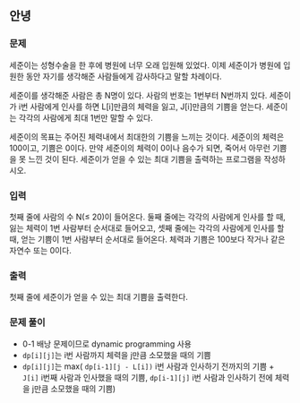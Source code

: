 ## 안녕
### 문제
세준이는 성형수술을 한 후에 병원에 너무 오래 입원해 있었다. 이제 세준이가 병원에 입원한 동안 자기를 생각해준 사람들에게 감사하다고 말할 차례이다.

세준이를 생각해준 사람은 총 N명이 있다. 사람의 번호는 1번부터 N번까지 있다. 세준이가 i번 사람에게 인사를 하면 L[i]만큼의 체력을 잃고, J[i]만큼의 기쁨을 얻는다. 세준이는 각각의 사람에게 최대 1번만 말할 수 있다.

세준이의 목표는 주어진 체력내에서 최대한의 기쁨을 느끼는 것이다. 세준이의 체력은 100이고, 기쁨은 0이다. 만약 세준이의 체력이 0이나 음수가 되면, 죽어서 아무런 기쁨을 못 느낀 것이 된다. 세준이가 얻을 수 있는 최대 기쁨을 출력하는 프로그램을 작성하시오.

### 입력
첫째 줄에 사람의 수 N(≤ 20)이 들어온다. 둘째 줄에는 각각의 사람에게 인사를 할 때, 잃는 체력이 1번 사람부터 순서대로 들어오고, 셋째 줄에는 각각의 사람에게 인사를 할 때, 얻는 기쁨이 1번 사람부터 순서대로 들어온다. 체력과 기쁨은 100보다 작거나 같은 자연수 또는 0이다.

### 출력
첫째 줄에 세준이가 얻을 수 있는 최대 기쁨을 출력한다.

### 문제 풀이
- 0-1 배낭 문제이므로 dynamic programming 사용
- ```dp[i][j]```는 i번 사람까지 체력을 j만큼 소모했을 때의 기쁨
- ```dp[i][j]```는 max( ```dp[i-1][j - L[i])``` i번 사람과 인사하기 전까지의 기쁨 + ```J[i]``` i번째 사람과 인사했을 때의 기쁨, ```dp[i-1][j]``` i번 사람과 인사하기 전에 체력을 j만큼 소모했을 때의 기쁨)
